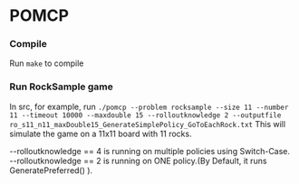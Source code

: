 # POMCP

### Compile
Run ```make``` to compile

### Run RockSample game
In src, for example, run ```./pomcp --problem rocksample --size 11 --number 11 --timeout 10000 --maxdouble 15 --rolloutknowledge 2 --outputfile ro_s11_n11_maxDouble15_GenerateSimplePolicy_GoToEachRock.txt``` This will simulate the game on a 11x11 board with 11 rocks.

--rolloutknowledge == 4 is running on multiple policies using Switch-Case.
--rolloutknowledge == 2 is running on ONE policy.(By Default, it runs GeneratePreferred() ).
